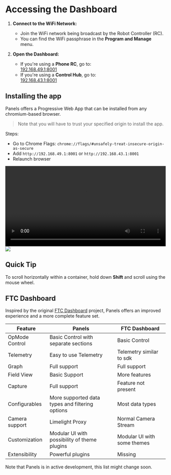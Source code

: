 # Accessing the Dashboard

1. **Connect to the WiFi Network:**
   - Join the WiFi network being broadcast by the Robot Controller (RC). 
   - You can find the WiFi passphrase in the **Program and Manage** menu.

2. **Open the Dashboard:**
   - If you're using a **Phone RC**, go to:  
     [192.168.49.1:8001](http://192.168.49.1:8001)
   - If you're using a **Control Hub**, go to:  
     [192.168.43.1:8001](http://192.168.43.1:8001)

## Installing the app
Panels offers a Progressive Web App that can be installed from any chromium-based browser.
> Note that you will have to trust your specified origin to install the app.

Steps:
- Go to Chrome Flags: `chrome://flags/#unsafely-treat-insecure-origin-as-secure`
- Add `http://192.168.49.1:8001` or `http://192.168.43.1:8001`
- Relaunch browser

<video width="100%" autoplay loop>
  <source src="/docs/pwa.mp4" type="video/mp4">
  Your browser does not support the video tag.
</video>

<img src="/docs/pwa.png"/>

## Quick Tip
To scroll horizontally within a container, hold down **Shift** and scroll using the mouse wheel.

## FTC Dashboard
Inspired by the original [FTC Dashboard](https://github.com/acmerobotics/ftc-dashboard) project, Panels offers an improved experience and a more complete feature set.

| Feature | Panels | FTC Dashboard |
| --- | --- | --- |
| OpMode Control | Basic Control with separate sections | Basic Control |
| Telemetry | Easy to use Telemetry | Telemetry similar to sdk |
| Graph | Full support | Full support |
| Field View | Basic Support | More features |
| Capture | Full support | Feature not present |
| Configurables | More supported data types and filtering options | Most data types |
| Camera support | Limelight Proxy | Normal Camera Stream |
| Customization | Modular UI with possibility of theme plugins | Modular UI with some themes |
| Extensibility | Powerful plugins | Missing |

Note that Panels is in active development, this list might change soon.